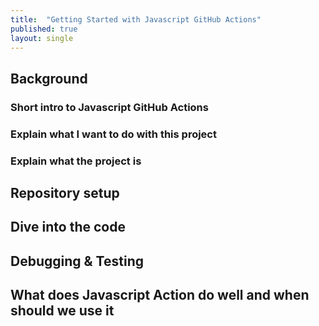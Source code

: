 ```yaml
---
title:  "Getting Started with Javascript GitHub Actions"
published: true
layout: single
---
```


## Background

### Short intro to Javascript GitHub Actions

### Explain what I want to do with this project

### Explain what the project is

## Repository setup

## Dive into the code

## Debugging & Testing

## What does Javascript Action do well and when should we use it
